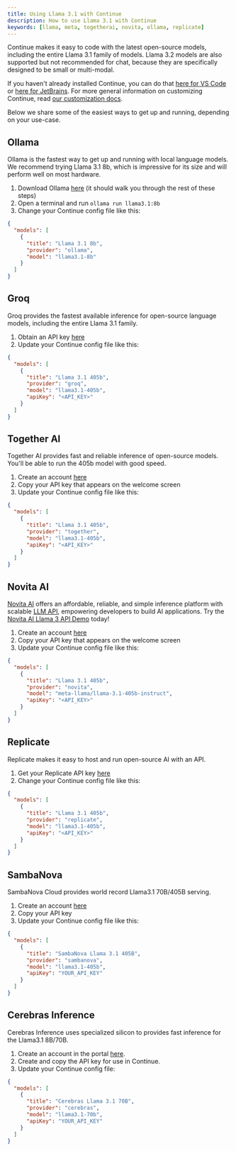 ```yaml
---
title: Using Llama 3.1 with Continue
description: How to use Llama 3.1 with Continue
keywords: [llama, meta, togetherai, novita, ollama, replicate]
---
```


Continue makes it easy to code with the latest open-source models, including the entire Llama 3.1 family of models. Llama 3.2 models are also supported but not recommended for chat, because they are specifically designed to be small or multi-modal.

If you haven't already installed Continue, you can do that [here for VS Code](https://marketplace.visualstudio.com/items?itemName=Continue.continue) or [here for JetBrains](https://plugins.jetbrains.com/plugin/22707-continue). For more general information on customizing Continue, read [our customization docs](../overview.md).

Below we share some of the easiest ways to get up and running, depending on your use-case.

## Ollama

Ollama is the fastest way to get up and running with local language models. We recommend trying Llama 3.1 8b, which is impressive for its size and will perform well on most hardware.

1. Download Ollama [here](https://ollama.ai/) (it should walk you through the rest of these steps)
2. Open a terminal and run `ollama run llama3.1:8b`
3. Change your Continue config file like this:

```json title="config.json"
{
  "models": [
    {
      "title": "Llama 3.1 8b",
      "provider": "ollama",
      "model": "llama3.1-8b"
    }
  ]
}
```

## Groq

Groq provides the fastest available inference for open-source language models, including the entire Llama 3.1 family.

1. Obtain an API key [here](https://console.groq.com/keys)
2. Update your Continue config file like this:

```json title="config.json"
{
  "models": [
    {
      "title": "Llama 3.1 405b",
      "provider": "groq",
      "model": "llama3.1-405b",
      "apiKey": "<API_KEY>"
    }
  ]
}
```

## Together AI

Together AI provides fast and reliable inference of open-source models. You'll be able to run the 405b model with good speed.

1. Create an account [here](https://api.together.xyz/signup)
2. Copy your API key that appears on the welcome screen
3. Update your Continue config file like this:

```json title="config.json"
{
  "models": [
    {
      "title": "Llama 3.1 405b",
      "provider": "together",
      "model": "llama3.1-405b",
      "apiKey": "<API_KEY>"
    }
  ]
}
```


## Novita AI

[Novita AI](https://novita.ai) offers an affordable, reliable, and simple inference platform with scalable [LLM API](https://novita.ai/docs/model-api/reference/introduction.html), empowering developers to build AI applications. Try the [Novita AI Llama 3 API Demo](https://novita.ai/model-api/product/llm-api/playground/meta-llama-llama-3.1-70b-instruct) today!

1. Create an account [here](https://novita.ai/user/login?&redirect=/&utm_source=github_continuedev)
2. Copy your API key that appears on the welcome screen
3. Update your Continue config file like this:

```json title="config.json"
{
  "models": [
    {
      "title": "Llama 3.1 405b",
      "provider": "novita",
      "model": "meta-llama/llama-3.1-405b-instruct",
      "apiKey": "<API_KEY>"
    }
  ]
}
```

## Replicate

Replicate makes it easy to host and run open-source AI with an API.

1. Get your Replicate API key [here](https://replicate.ai/)
2. Change your Continue config file like this:

```json title="config.json"
{
  "models": [
    {
      "title": "Llama 3.1 405b",
      "provider": "replicate",
      "model": "llama3.1-405b",
      "apiKey": "<API_KEY>"
    }
  ]
}
```

## SambaNova

SambaNova Cloud provides world record Llama3.1 70B/405B serving.

1. Create an account [here](https://cloud.sambanova.ai/)
2. Copy your API key
3. Update your Continue config file like this:

```json title="~/.continue/config.json"
{
  "models": [
    {
      "title": "SambaNova Llama 3.1 405B",
      "provider": "sambanova",
      "model": "llama3.1-405b",
      "apiKey": "YOUR_API_KEY"
    }
  ]
}
```

## Cerebras Inference

Cerebras Inference uses specialized silicon to provides fast inference for the Llama3.1 8B/70B.

1. Create an account in the portal [here](https://cloud.cerebras.ai/).
2. Create and copy the API key for use in Continue.
3. Update your Continue config file:

```json title="config.json"
{
  "models": [
    {
      "title": "Cerebras Llama 3.1 70B",
      "provider": "cerebras",
      "model": "llama3.1-70b",
      "apiKey": "YOUR_API_KEY"
    }
  ]
}
```
